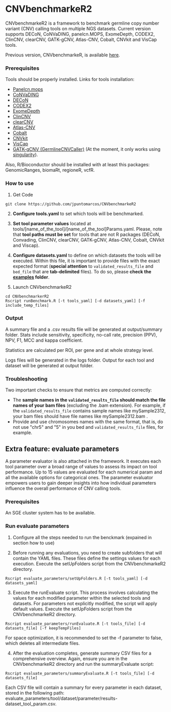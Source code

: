 # CNVbenchmarkeR2 #

CNVbenchmarkeR2 is a framework to benchmark germline copy number variant (CNV) calling tools on multiple NGS datasets. Current version supports DECoN, CoNVaDING, panelcn.MOPS, ExomeDepth, CODEX2, ClinCNV, clearCNV, GATK-gCNV, Atlas-CNV, Cobalt, CNVkit and VisCap tools.

Previous version, CNVbenchmarkeR, is available [here](https://github.com/TranslationalBioinformaticsIGTP/CNVbenchmarkeR).


### Prerequisites ###

Tools should be properly installed. Links for tools installation:

- [Panelcn.mops](https://github.com/bioinf-jku/panelcn.mops)
- [CoNVaDING](https://molgenis.gitbooks.io/convading)
- [DECoN](https://github.com/RahmanTeam/DECoN)
- [CODEX2](https://github.com/yuchaojiang/CODEX2)
- [ExomeDepth](https://cran.r-project.org/web/packages/ExomeDepth/index.html)
- [ClinCNV](https://github.com/imgag/ClinCNV)
- [clearCNV](https://github.com/bihealth/clear-cnv)
- [Atlas-CNV](https://github.com/theodorc/Atlas-CNV)
- [Cobalt](https://github.com/ARUP-NGS/cobalt)
- [CNVkit](https://github.com/etal/cnvkit)
- [VisCap](https://github.com/pughlab/VisCap)
- [GATK-gCNV (GermlineCNVCaller)](https://hub.docker.com/r/broadinstitute/gatk) (At the moment, it only works using [singularity](https://docs.sylabs.io/guides/3.0/user-guide/installation.html)).

Also, R/Bioconductor should be installed with at least this packages: GenomicRanges, biomaRt, regioneR, vcfR.

### How to use
1. Get Code
```
git clone https://github.com/jpuntomarcos/CNVbenchmarkeR2 
```

2. **Configure tools.yaml** to set which tools will be benchmarked.
  
3. **Set tool parameter values** located at tools/[name_of_the_tool]/[name_of_the_tool]Params.yaml. Please, note that **tool paths must be set** for tools that are not R packages (DECoN, Convading, ClinCNV, clearCNV, GATK-gCNV, Atlas-CNV, Cobalt, CNVkit and Viscap).

4. **Configure datasets.yaml** to define on which datasets the tools will be executed. Within this file, it is important to provide files with the exact expected format (**special attention** to `validated_results_file` and `bed_file` that are **tab-delimited** files). To do so, please **check the [examples](https://github.com/jpuntomarcos/CNVbenchmarkeR2/tree/master/examples) folder**.


5. Launch CNVbenchmarkeR2
```
cd CNVbenchmarkerR2
Rscript runBenchmark.R [-t tools_yaml] [-d datasets_yaml] [-f include_temp_files]
```


### Output ###

A summary file and a .csv results file will be generated at output/summary folder. Stats include sensitivity, specificity, no-call rate, precision (PPV), NPV, F1, MCC and kappa coefficient.

Statistics are calculated per ROI, per gene and at whole strategy level.

Logs files will be generated in the logs folder. Output for each tool and dataset will be generated at output folder.


### Troubleshooting  ###

Two important checks to ensure that metrics are computed correctly:

- The **sample names in the `validated_results_file` should match the file names of your bam files** (excluding the .bam extension). For example, if the `validated_results_file` contains sample names like mySample2312, your bam files should have file names like mySample2312.bam .
- Provide and use chromosomes names with the same format, that is, do not use "chr5" and "5" in you bed and `validated_results_file` files, for example.


## Extra feature: evaluate parameters ##
A parameter evaluator is also attached in the framework. It executes each tool parameter over a broad range of values to assess its impact on tool performance. Up to 15 values are evaluated for each numerical param and all the available options for categorical ones. 
The parameter evaluator empowers users to gain deeper insights into how individual parameters influence the overall performance of CNV calling tools.


### Prerequisites ###

An SGE cluster system has to be available.

### Run evaluate parameters
1. Configure all the steps needed to run the benckmark (expained in section how to use)

2. Before running any evaluations, you need to create subfolders  that will contain the YAML files. These files define the settings values for each execution. Execute the setUpFolders script from the CNVbenchmarkeR2 directory.
``` 
Rscript evaluate_parameters/setUpFolders.R [-t tools_yaml] [-d datasets_yaml]
```
3. Execute the runEvaluate script. This process involves calculating the values for each modified parameter within the selected tools and datasets. For parameters not explicitly modified, the script will apply default values. Execute the setUpFolders script from the CNVbenchmarkeR2 directory.

```
Rscript evaluate_parameters/runEvaluate.R [-t tools_file] [-d datasets_file] [-f keepTempFiles]

```
For space optimization, it is recommended to set the -f parameter to false, which deletes all intermediate files.


4. After the evaluation completes, generate summary CSV files for a comprehensive overview. Again, ensure you are in the CNVbenchmarkeR2 directory and run the summaryEvaluate script:
```
Rscript evaluate_parameters/summaryEvaluate.R [-t tools_file] [-d datasets_file]

```
Each CSV file will contain a summary for every parameter in each dataset, stored in the following path: evaluate_parameters/tool/dataset/parameter/results-dataset_tool_param.csv.

